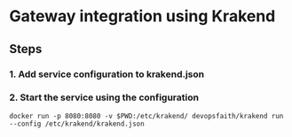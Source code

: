 # Gateway integration using Krakend

## Steps

### 1. Add service configuration to krakend.json 

### 2. Start the service using the configuration

```
docker run -p 8080:8080 -v $PWD:/etc/krakend/ devopsfaith/krakend run --config /etc/krakend/krakend.json 
```


